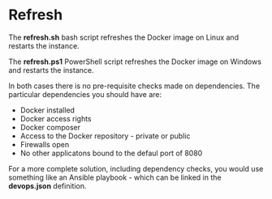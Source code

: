 # Refresh

The **refresh.sh** bash script refreshes the Docker image
on Linux and restarts the instance.

The **refresh.ps1** PowerShell script refreshes the Docker image
on Windows and restarts the instance. 

In both cases there is no pre-requisite checks made on
dependencies.  The particular dependencies you should have
are:

* Docker installed
* Docker access rights
* Docker composer
* Access to the Docker repository - private or public
* Firewalls open
* No other applicatons bound to the defaul port of 8080

For a more complete solution, including dependency checks, you 
would use something like an Ansible playbook - which can 
be linked in the **devops.json** definition. 
